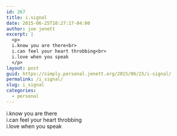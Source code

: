```yaml
---
id: 267
title: i.signal
date: 2015-06-25T10:27:17-04:00
author: joe jenett
excerpt: |
  <p>
  i.know you are there<br>
  i.can feel your heart throbbing<br>
  i.love when you speak
  </p>
layout: post
guid: https://simply.personal.jenett.org/2015/06/25/i-signal/
permalink: /i_signal/
slug: i_signal
categories:
  - personal
---
```

i.know you are there  
i.can feel your heart throbbing  
i.love when you speak